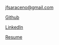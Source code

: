 jfsaraceno@gmail.com

[Github](https://github.com/OneGneissGuy)

[LinkedIn](https://www.linkedin.com/in/john-franco-saraceno-7a780751)

[Resume](https://drive.google.com/file/d/0B2L5vO5VPcM2TkliZ1QydFJXSVU/view?usp=drivesdk)

